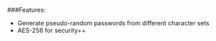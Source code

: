 ###Features:
* Generate pseudo-random passwords from different character sets
* AES-256 for security++
